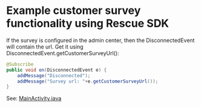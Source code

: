 # Example customer survey functionality using Rescue SDK

If the survey is configured in the admin center, then the DisconnectedEvent will contain the url.
Get it using DisconnectedEvent.getCustomerSurveyUrl():

```java
@Subscribe
public void on(DisconnectedEvent e) {
    addMessage("Disconnected");
    addMessage("Survey url: "+e.getCustomerSurveyUrl());
}
```

See: [MainActivity.java](https://github.com/balazsbanyai/customerSurveyExample/blob/master/app/src/main/java/com/logmein/customersurveywithrescuesdk/MainActivity.java#L68)
